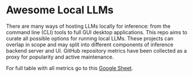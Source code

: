 # Awesome Local LLMs

There are many ways of hosting LLMs locally for inference: from the command line (CLI) tools to full GUI desktop applications. This repo aims to curate all possible options for running local LLMs. These projects can overlap in scope and may split into different components of inference backend server and UI. GitHub repository metrics have been collected as a proxy for popularity and active maintenance.

For full table with all metrics go to this [Google Sheet](https://docs.google.com/spreadsheets/d/1Xv38p90V3GiJXjq0a3qc24056Vicn1I5MG6QiFE6nVE/edit?usp=sharing).
